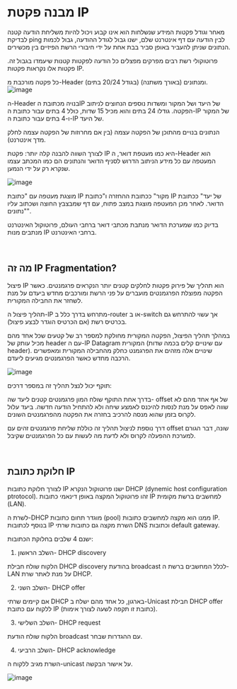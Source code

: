 # מבנה פקטת IP  

מאחר וגודל פקטות המידע שנשלחות הוא אינו קבוע ויכול להיות משליחת הודעה קטנה לבדיקת ping לבין הודעה עם דף אינטרנט שלם, ישנו גבול לגודל ההודעה, גבול לכמות הנתונים שניתן להעביר באופן סביר בבת אחת על ידי חיבורי הרשת הפיזיים בין מכשירים.

פרוטוקולי רשת רבים מפרקים מפצלים כל הודעה לפקטות קטנות שיעמדו בגבול זה. פקטות אלו נקראות פקטות IP.

כל פקטה מורכבת מ-Header (בגודל 20/24 בתים) ומנתונים (באורך משתנה).
![image](https://github.com/user-attachments/assets/07282311-fbb9-449e-901c-634eef39bc7b)



ה-Header בנויה מכתובת הIP של היעד ושל המקור ומשדות נוספים הנחוצים לניתוב הפקטה. גודלו 24 בתים והוא מכיל 15 שדות, כולל 4 בתים עבור כתובת ה-IP של המקור ו-4 בתים עבור כתובת ה-IP של היעד.

הנתונים בנויים מהתוכן של הפקטה עצמה (בין אם מחרוזות של הפקטה עצמה לחלק מדך אינטרנט).

לצורך השווה להבנה קלה יותר: פקטת IP היא כמו מעטפת דואר, ה-Header הוא המעטפה עם כל מידע הניתוב הדרוש לסניף הדואר והנתונים הם כמו המכתב עצמו שנקרא רק על ידי הנמען.

 ![image](https://github.com/user-attachments/assets/aed36e08-5d63-4612-8668-b3921cd8cde7)

מוצגת מעטפה עם "כתובת IP מקור" ככתובת ההחזרה ו"כתובת IP של יעד" ככתובת הדואר. לאחר מכן המעטפה מוצגת במצב פתוח, עם דף שמבצבץ החוצה ושכתוב עליו "נתונים".

בדיוק כמו שמערכת הדואר מנתבת מכתבי דואר ברחבי העולם, פרוטוקול האינטרנט מנתבים מנות IP ברחבי האינטרנט.

<br>

## מה זה IP Fragmentation?  

פיצול IP הוא תהליך של פירוק פקטות לחלקים קטנים יותר הנקראים פרגמנטים. כאשר הפקטה מפוצלת הפרגמנטים מועברים על פני הרשת ומורכבים מחדש ביעדם על מנת לשחזר את החבילה המקורית.

תהליך פיצול ה-IP מתרחש בדרך כלל ב-router או ב-switch אך עשוי להתרחש גם בכרטיס רשת (אם הכרטיס הוגדר לבצע פיצול). 

במהלך תהליך הפיצול, הפקטה המקורית מחולקת למספר רב של קטעים שכל אחד מהם מכיל עותק של header עם ה-IP Datagram המקורית (עם שינויים קלים בכמה שדות header). שינויים אלה מזהים את הפרגמנט כחלק מהחבילה המקורית ומאפשרים הרכבה מחדש כאשר הפרגמנטים מגיעים ליעדם.

![image](https://github.com/user-attachments/assets/2b72e541-1270-41fd-91f1-dc4d50a89767)

תוקף יכול לנצל תהליך זה במספר דרכים:

בדרך אחת התוקף שולח המון פרגמנטים קטנים ליעד שה- offset של אף אחד מהם לא שווה לאפס על מנת לנסות להיכנס לאמצע שיחה ולא להתחיל הודעה חדשה. ביעד עלול לקרוס בזמן שהוא מנסה להרכיב בחזרה את הפקטה מהפרגמנטים השונים.

דרך נוספת לניצול תהליך זה כוללת שליחת פרגמנטים זהים עם offset שונה, דבר הגורם למערכת ההפעלה לקרוס ולא לדעת מה לעשות עם כל הפרגמנטים שקיבל.


<br>

## חלוקת כתובת IP  

לצורך חלוקת כתובות IP ישנו פרוטוקול הנקרא DHCP (dynemic host configuration ptrotocol). זהו פרוטוקול המקצה באופן דינאמי כתובות IP למחשבים ברשת מקומית (LAN). 

לשרת ה-DHCP מוגדר תחום כתובות (pool) ממנו הוא מקצה למחשבים כתובות IP. בנוסף לכתובות IP השרת מקצה גם כתובות שרתי DNS וכתובות default gateway.

ישנם 4 שלבים בחלוקת הכתובות:

1. השלב הראשון- DHCP discovery

הלקוח שולח חבילת DHCP discovery בהודעת broadcast לכלל המחשבים ברשת ה-LAN על מנת לאתר שרת DHCP.

2. השלב השני- DHCP offer

אם קיימים שרתי DHCP בארגון, כל אחד מהם ישלח ב-Unicast חבילת DHCP offer ללקוח עם כתובת IP (כתובת זו תקפה לשעה לצורך אימות).

3. השלב השלישי- DHCP request

הלקוח שולח הודעת broadcast עם ההגדרות שבחר.

4. השלב הרביעי- DHCP acknowledge

השרת מגיב ללקוח ה-unicast על אישור הבקשה.

![image](https://github.com/user-attachments/assets/8389af7b-71cd-484c-9c92-4700699ba23a)
